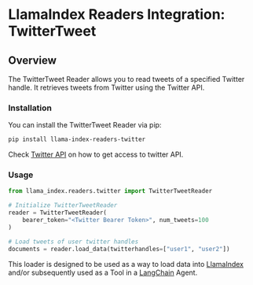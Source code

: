 # LlamaIndex Readers Integration: TwitterTweet

## Overview

The TwitterTweet Reader allows you to read tweets of a specified Twitter handle. It retrieves tweets from Twitter using the Twitter API.

### Installation

You can install the TwitterTweet Reader via pip:

```bash
pip install llama-index-readers-twitter
```

Check [Twitter API](https://developer.twitter.com/en/docs/twitter-api/getting-started/getting-access-to-the-twitter-api) on how to get access to twitter API.

### Usage

```python
from llama_index.readers.twitter import TwitterTweetReader

# Initialize TwitterTweetReader
reader = TwitterTweetReader(
    bearer_token="<Twitter Bearer Token>", num_tweets=100
)

# Load tweets of user twitter handles
documents = reader.load_data(twitterhandles=["user1", "user2"])
```

This loader is designed to be used as a way to load data into
[LlamaIndex](https://github.com/run-llama/llama_index/tree/main/llama_index) and/or subsequently
used as a Tool in a [LangChain](https://github.com/hwchase17/langchain) Agent.
